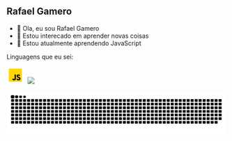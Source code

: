 ## Rafael Gamero



- 👋 Ola, eu sou Rafael Gamero
- 👀 Estou interecado em aprender novas coisas
- 🌱 Estou atualmente aprendendo JavaScript

Linguagens que eu sei:

<img src="https://github.com/reinaldo-silva/reinaldo-silva/blob/master/assets/javascript.svg" height="40px"/>&nbsp;
<img src="https://upload.wikimedia.org/wikipedia/commons/thumb/c/c3/Python-logo-notext.svg/1024px-Python-logo-notext.svg.png" height="40px"/>&nbsp;

<img src="https://raw.githubusercontent.com/Platane/snk/output/github-contribution-grid-snake.svg" height="100px" width="100%"/> 
